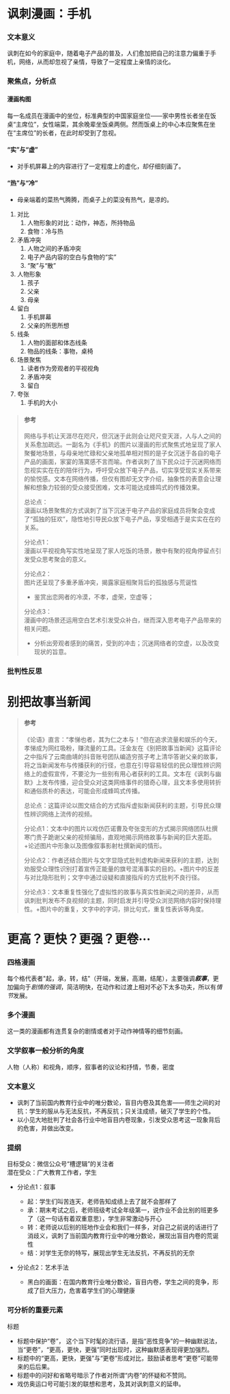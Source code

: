 # 讽刺漫画：手机

### 文本意义
讽刺在如今的家庭中，随着电子产品的普及，人们愈加把自己的注意力偏重于手机，网络，从而却忽视了亲情，导致了一定程度上亲情的淡化。 

### 聚焦点，分析点
#### 漫画构图
每一名成员在漫画中的坐位，标准典型的中国家庭坐位——家中男性长者坐在饭桌“主席位”，女性端菜，其余晚辈坐饭桌两侧。然而饭桌上的中心本应聚焦在坐在“主席位”的长者，在此时却受到了忽视。

#### “实”与“虚”
* 对手机屏幕上的内容进行了一定程度上的虚化，却仔细刻画了。  

#### “热”与“冷”
* 母亲端着的菜热气腾腾，而桌子上的菜没有热气，是凉的。  
  
1. 对比
   1. 人物形象的对比：动作，神态，所持物品
   2. 食物：冷与热
2. 矛盾冲突
   1. 人物之间的矛盾冲突
   2. 电子产品内容的空白与食物的“实”
   3. “聚”与“散”
3. 人物形象
   1. 孩子
   2. 父亲
   3. 母亲
4. 留白
   1. 手机屏幕
   2. 父亲的所思所想
5. 线条
   1. 人物的面部和体态线条
   2. 物品的线条：事物，桌椅
6. 场景聚焦
   1. 读者作为旁观者的平视视角
   2. 矛盾冲突
   3. 留白
7. 夸张
   1. 手机的大小
> #### 参考
> 网络与手机让天涯尽在咫尺，但沉迷于此则会让咫尺变天涯，人与人之间的关系愈加疏远。一副名为《手机》的图片以漫画的形式聚焦式地呈现了家人聚餐地场景，与母亲地忙碌和父亲地孤单相对照的是子女沉迷于各自的电子产品的画面，家宴的落寞感不言而喻。作者讽刺了当下民众过于沉迷网络而忽视实实在在的陪伴行为，呼吁受众放下电子产品，切实享受现实关系带来的愉悦感。文本在网络传播，但仅有图却无文字介绍，抽象性的表意会让理解和想象力较弱的受众接受困难，文本可能达成蜂鸣式的传播效果。  
> 
> 总论点：  
> 漫画以场景聚焦的方式讽刺了当下沉迷于电子产品的家庭成员将聚会变成了“孤独的狂欢”，隐性地引导民众放下电子产品，享受相遇于是实实在在的关系。
>
> 分论点1：  
> 漫画以平视视角写实性地呈现了家人吃饭的场景，散中有聚的视角停留点引发受众思考聚会的意义。
>
> 分论点2：  
> 图片还呈现了多重矛盾冲突，揭露家庭相聚背后的孤独感与荒诞性  
> * 鉴赏出恋网者的冷漠，不孝，虚荣，空虚等；
>
> 分论点3：  
> 漫画中的场景还运用空白艺术引发受众补白，继而深入思考电子产品带来的相关问题。
>  * 分析出旁观者感到的痛苦，受到的冲击；沉迷网络者的空虚，以及改变现状的旨意。  

### 批判性反思

# 别把故事当新闻
> #### 参考
> 《论语》直言：“孝悌也者，其为仁之本与！”但在追求流量和娱乐的今天，孝悌成为网红吸粉，赚流量的工具。汪金友在《别把故事当新闻》这篇评论之中指斥了云南曲靖的抖音账号团队编造穷孩子考上清华答谢父亲的故事，将之当新闻发布与传播获利的行径，也意在引导容易轻信的民众理性辨识网络上的虚假宣传，不要沦为一些别有用心者获利的工具。文本在《讽刺与幽默》上发布传播，迎合受众对这类网络事件的猎奇心理，且文本多使用转折和通俗质朴的表达，可能会形成蜂鸣式传播。  
>
> 总论点：这篇评论以图文结合的方式指斥虚拟新闻获利的主题，引导民众理性辨识网络上流传的视频。  
>
> 分论点1：文本中的图片以戏仿匹诺曹及夸张变形的方式揭示网络团队杜撰寒门贵子跪谢父亲的视频骗局，直观地揭示网络故事与新闻的巨大差距。+论述图片中形象以及图像叙事影射杜撰新闻的情形。
>
> 分论点2：作者还结合图片与文字显隐式批判虚构新闻来获利的主题，达到劝服受众理性识别打着宣传正能量的旗号混淆事实的目的。+图片中的反差与对比隐形批判；文字中通过设疑和直接指斥的方式批判不良行径。  
>
> 分论点3：文本重复性强化了虚拟性的故事与真实性新闻之间的差异，从而讽刺批判发布不良视频的主题，同时启发并引导受众浏览网络内容时保持理性。+图片中的重复，文字中的字词，排比句式，重复性表诉等角度。  

# 更高？更快？更强？更卷···
### 四格漫画
每个格代表者"起，承，转，结"（开端，发展，高潮，结尾），主要强调***叙事***，更加偏向于*剧情的强调*，简洁明快，在动作和过渡上相对不必下太多功夫，所以有*情节*发展。  

### 多个漫画
这一类的漫画都有连贯复杂的剧情或者对于动作神情等的细节刻画。  

### 文学叙事一般分析的角度
人物（人称）和视角，顺序，叙事者的议论和抒情，节奏，密度

### 文本意义
* 讽刺了当前国内教育行业中的唯分数论，盲目内卷及其危害——师生之间的对抗：学生的服从与无法反抗，不再反抗；只关注成绩，破灭了学生的个性。  
* 以小见大地批判了社会各行业中地盲目内卷现象，引发受众思考这一现象背后的危害，并做出改变。  

### 提纲
目标受众：微信公众号“槽逻辑”的关注者  
潜在受众：广大教育工作者，学生  
* 分论点1：叙事
  * 起：学生们叫苦连天，老师告知成绩上去了就不会那样了
  * 承：期末考试之后，老师班级考试全年级第一，说作业不会比别的班更多了（这一句话有着双重意思），学生非常激动与开心
  * 转：老师说以后别的班地作业会和我们一样多，对自己之前说的话进行了消歧义，讽刺了当前国内教育行业中的唯分数论，展现出盲目内卷的荒诞性
  * 结：对学生无奈的特写，展现出学生无法反抗，不再反抗的无奈

* 分论点2：艺术手法
  * 黑白的画面：在国内教育行业唯分数论，盲目内卷，学生之间的竞争，形成了巨大压力，危害着学生们的心理健康  

### 可分析的重要元素
标题
* 标题中保护“卷”， 这个当下时髦的流行语，是指“恶性竞争”的一种幽默说法，当“更卷”，“更高，更快，更强”同时出现时，这种幽默感表现得更加强烈。  
* 标题中的“更高，更快，更强”与“更卷”形成对比，鼓励读者思考“更卷”可能带来的后后果。
* 标题中的问好和省略号暗示了作者对所谓“内卷”的怀疑和不赞同。  
* 戏仿奥运口号可能引发的联想和思考，及其对讽刺意义的延申。  






